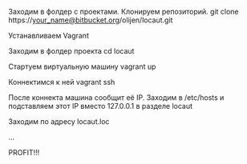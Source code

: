 Заходим в фолдер с проектами. Клонируем репозиторий.
git clone https://your_name@bitbucket.org/olijen/locaut.git

Устанавливаем Vagrant

Заходим в фолдер проекта
cd locaut

Стартуем виртуальную машину
vagrant up

Коннектимся к ней
vagrant ssh

После коннекта машина сообщит её IP. 
Заходим в /etc/hosts и подставляем этот IP вместо 127.0.0.1 в разделе locaut

Заходим по адресу locaut.loc

...

PROFIT!!!